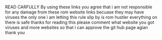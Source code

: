 READ CARFULLY
By using these links you agree that i am not responsible for any damage from these rom website links becuase they may have viruses the only one i am letting this rule slip by is rom hustler everything on there is safe thanks for reading this please comment what website you got viruses and more websites so that i can approve the git hub page agian thank you
